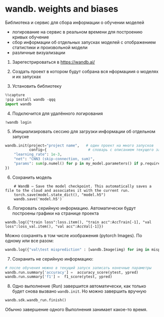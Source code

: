 # wandb. weights and biases

Библиотека и сервис для сбора информации о обучении моделей

- логирование на сервис в реальном времени для построению кривых обучение
- сбор информации об отдельных запусках моделей с отображением статистики и произвольной модели
- различные визуализации 


1. Зарегестрироваться в https://wandb.ai/

2. Создать проект в котором будут собрана вся нформациия о моделях и их запусках

3. Установить библиотеку 

```python
%%capture
!pip install wandb -qqq
import wandb
```

4. Подключится для удалённого логирования

`!wandb login`

5. Инициализировать сессию для загрузки информации об отдельном запуске
```python
wandb.init(project="project name",   # один проект на много запусков
           config={                   # словарь с описанием текущего запуска. ключи -- произвольные
    "learning_rate": 1e-3,
    "net": "CNN3 (skip-connection, sum)",
    "params": sum(p.numel() for p in my_model.parameters() if p.requires_grad)      # подсчёт числа параметров модели
})
```


6. Сохранить модель
```
    # WandB – Save the model checkpoint. This automatically saves a file to the cloud and associates it with the current run.
    torch.save(model.state_dict(), "model.h5")
    wandb.save('model.h5')
```


6. Логировать серийную информацию. Автоматически будут построены графики на странице проекта
```
wandb.log({"train loss":loss.item(), "train acc":AccTrain[-1], "val loss":loss_val.item(), "val acc":AccVal[-1]})
```
Можно сохранять в том числе изображения (pytorch Images). По одному или все разом:
```python
wandb.log({"val\test misprediction" : [wandb.Image(img) for img in mispredicted]})
```

7. Сохранить не серийную информацию:

```python
# после обучения можно в текущий запуск записать конечные параметры
wandb.run.summary['accuracy'] =  accuracy_score(ytest, ypred)
wandb.run.summary['f1'] =  f1_score(ytest, ypred)
```

8. Одно выполнение (Run) завершится автоматически, как только будет снова вызвано `wandb.init`. Но можно завершить вручную
```python
wandb.sdk.wandb_run.finish()
```
Обычно завершение одного Выполнения занимает какое-то время. 
